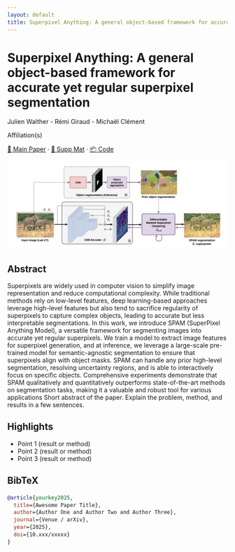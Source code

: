 ```yaml
---
layout: default
title: Superpixel Anything: A general object-based framework for accurate yet regular superpixel segmentation
---
```


# Superpixel Anything: A general object-based framework for accurate yet regular superpixel segmentation

Julien Walther - Rémi Giraud - Michaël Clément

Affiliation(s)

[📄 Main Paper](assets/main_paper.pdf) · [📄 Supp Mat](assets/supp_mat.pdf) · [📦 Code](https://github.com/waldo-j/spam)

![Teaser image](assets/picture_method.png)

## Abstract

Superpixels are widely used in computer vision to simplify image representation and reduce computational complexity. While traditional methods rely on low-level features, deep learning-based approaches leverage high-level features but also tend to sacrifice regularity of superpixels to capture complex objects, leading to accurate but less interpretable segmentations. In this work, we introduce SPAM (SuperPixel Anything Model), a versatile framework for segmenting images into accurate yet regular superpixels. We train a model to extract image features for superpixel generation, and at inference, we leverage a large-scale pre-trained model for semantic-agnostic segmentation to ensure that superpixels align with object masks. SPAM can handle any prior high-level segmentation, resolving uncertainty regions, and is able to interactively focus on specific objects. Comprehensive experiments demonstrate that SPAM qualitatively and quantitatively outperforms state-of-the-art methods on segmentation tasks, making it a valuable and robust tool for various applications Short abstract of the paper. Explain the problem, method, and results in a few sentences.

## Highlights

- Point 1 (result or method)
- Point 2 (result or method)
- Point 3 (result or method)

## BibTeX

```bibtex
@article{yourkey2025,
  title={Awesome Paper Title},
  author={Author One and Author Two and Author Three},
  journal={Venue / arXiv},
  year={2025},
  doi={10.xxx/xxxxx}
}
```
